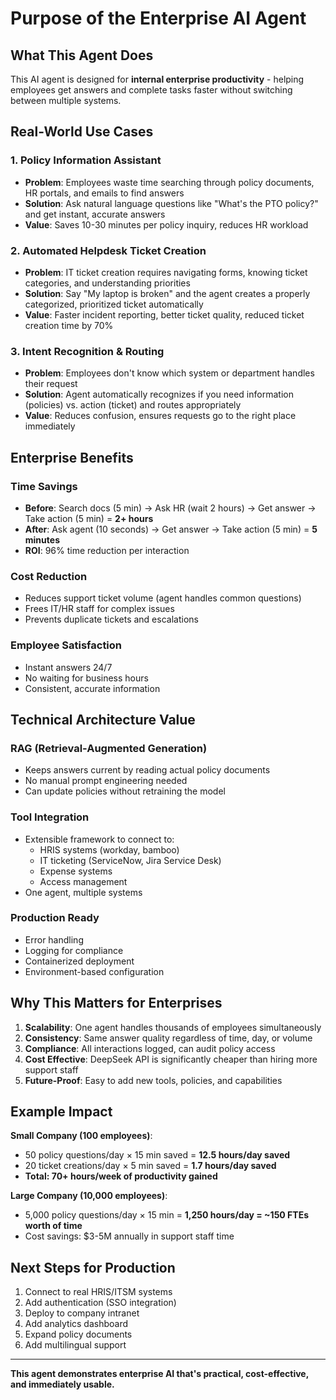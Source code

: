 # Purpose of the Enterprise AI Agent

## What This Agent Does

This AI agent is designed for **internal enterprise productivity** - helping employees get answers and complete tasks faster without switching between multiple systems.

## Real-World Use Cases

### 1. **Policy Information Assistant**
- **Problem**: Employees waste time searching through policy documents, HR portals, and emails to find answers
- **Solution**: Ask natural language questions like "What's the PTO policy?" and get instant, accurate answers
- **Value**: Saves 10-30 minutes per policy inquiry, reduces HR workload

### 2. **Automated Helpdesk Ticket Creation**
- **Problem**: IT ticket creation requires navigating forms, knowing ticket categories, and understanding priorities
- **Solution**: Say "My laptop is broken" and the agent creates a properly categorized, prioritized ticket automatically
- **Value**: Faster incident reporting, better ticket quality, reduced ticket creation time by 70%

### 3. **Intent Recognition & Routing**
- **Problem**: Employees don't know which system or department handles their request
- **Solution**: Agent automatically recognizes if you need information (policies) vs. action (ticket) and routes appropriately
- **Value**: Reduces confusion, ensures requests go to the right place immediately

## Enterprise Benefits

### Time Savings
- **Before**: Search docs (5 min) → Ask HR (wait 2 hours) → Get answer → Take action (5 min) = **2+ hours**
- **After**: Ask agent (10 seconds) → Get answer → Take action (5 min) = **5 minutes**
- **ROI**: 96% time reduction per interaction

### Cost Reduction
- Reduces support ticket volume (agent handles common questions)
- Frees IT/HR staff for complex issues
- Prevents duplicate tickets and escalations

### Employee Satisfaction
- Instant answers 24/7
- No waiting for business hours
- Consistent, accurate information

## Technical Architecture Value

### RAG (Retrieval-Augmented Generation)
- Keeps answers current by reading actual policy documents
- No manual prompt engineering needed
- Can update policies without retraining the model

### Tool Integration
- Extensible framework to connect to:
  - HRIS systems (workday, bamboo)
  - IT ticketing (ServiceNow, Jira Service Desk)
  - Expense systems
  - Access management
- One agent, multiple systems

### Production Ready
- Error handling
- Logging for compliance
- Containerized deployment
- Environment-based configuration

## Why This Matters for Enterprises

1. **Scalability**: One agent handles thousands of employees simultaneously
2. **Consistency**: Same answer quality regardless of time, day, or volume
3. **Compliance**: All interactions logged, can audit policy access
4. **Cost Effective**: DeepSeek API is significantly cheaper than hiring more support staff
5. **Future-Proof**: Easy to add new tools, policies, and capabilities

## Example Impact

**Small Company (100 employees)**:
- 50 policy questions/day × 15 min saved = **12.5 hours/day saved**
- 20 ticket creations/day × 5 min saved = **1.7 hours/day saved**
- **Total: 70+ hours/week of productivity gained**

**Large Company (10,000 employees)**:
- 5,000 policy questions/day × 15 min = **1,250 hours/day = ~150 FTEs worth of time**
- Cost savings: $3-5M annually in support staff time

## Next Steps for Production

1. Connect to real HRIS/ITSM systems
2. Add authentication (SSO integration)
3. Deploy to company intranet
4. Add analytics dashboard
5. Expand policy documents
6. Add multilingual support

---

**This agent demonstrates enterprise AI that's practical, cost-effective, and immediately usable.**

